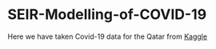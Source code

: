 # SEIR-Modelling-of-COVID-19
Here we have taken Covid-19 data for the Qatar from [Kaggle](https://www.kaggle.com/sudalairajkumar/novel-corona-virus-2019-dataset?select=covid_19_data.csv)
